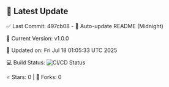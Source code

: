 ## 🚀 Latest Update

✅ Last Commit: 497cb08 - 🤖 Auto-update README (Midnight)

🌟 Current Version: v1.0.0

📅 Updated on: Fri Jul 18 01:05:33 UTC 2025

💻 Build Status: ![CI/CD Status](https://github.com/SaiAryan1784/wedding_frontend/actions/workflows/update-readme.yml/badge.svg)

⭐️ Stars: 0 | 🍴 Forks: 0
